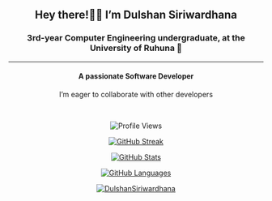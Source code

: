 <div align="center">
  <h2>Hey there!👋🤩 I’m Dulshan Siriwardhana</h2>
  <h3>3rd-year Computer Engineering undergraduate, at the University of Ruhuna 🏤</h3>
</div>
<hr/>

<div align="center">
  <h4>A passionate Software Developer</h4>
  <p>I’m eager to collaborate with other developers</p>
</div>
<br>

<p align="center">
  <img src="https://komarev.com/ghpvc/?username=DulshanSiriwardhana" alt="Profile Views">
</p>

<p align="center">
  <a href="https://git.io/streak-stats">
    <img src="https://github-readme-streak-stats.herokuapp.com?user=DulshanSiriwardhana&theme=omni" alt="GitHub Streak">
  </a>
</p>

<p align="center">
  <a href="https://github.com/DulshanSiriwardhana/github-readme-stats">
    <img src="https://github-readme-stats.vercel.app/api?username=DulshanSiriwardhana&theme=algolia" alt="GitHub Stats">
  </a>
</p>

<p align="center">
  <a href="https://github.com/DulshanSiriwardhana/github-readme-stats">
    <img src="https://github-readme-stats.vercel.app/api/top-langs/?username=DulshanSiriwardhana&theme=radical&hide_border=false&include_all_commits=false&count_private=true&layout=compact" alt="GitHub Languages">
  </a>
</p>

<p align="center">
  <a href="https://github.com/ryo-ma/github-profile-trophy">
    <img src="https://github-profile-trophy.vercel.app/?username=DulshanSiriwardhana&theme=onedark" alt="DulshanSiriwardhana" />
  </a>
</p>
